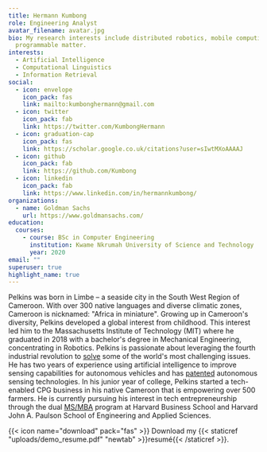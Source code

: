 ```yaml
---
title: Hermann Kumbong
role: Engineering Analyst
avatar_filename: avatar.jpg
bio: My research interests include distributed robotics, mobile computing and
  programmable matter.
interests:
  - Artificial Intelligence
  - Computational Linguistics
  - Information Retrieval
social:
  - icon: envelope
    icon_pack: fas
    link: mailto:kumbonghermann@gmail.com
  - icon: twitter
    icon_pack: fab
    link: https://twitter.com/KumbongHermann
  - icon: graduation-cap
    icon_pack: fas
    link: https://scholar.google.co.uk/citations?user=sIwtMXoAAAAJ
  - icon: github
    icon_pack: fab
    link: https://github.com/Kumbong
  - icon: linkedin
    icon_pack: fab
    link: https://www.linkedin.com/in/hermannkumbong/
organizations:
  - name: Goldman Sachs
    url: https://www.goldmansachs.com/
education:
  courses:
    - course: BSc in Computer Engineering
      institution: Kwame Nkrumah University of Science and Technology
      year: 2020
email: ""
superuser: true
highlight_name: true
---
```



Pelkins was born in Limbe – a seaside city in the South West Region of Cameroon. With over 300 native languages and diverse climatic zones, Cameroon is nicknamed: "Africa in miniature". Growing up in Cameroon's diversity, Pelkins developed a global interest from childhood. This interest led him to the Massachusetts Institute of Technology (MIT) where he graduated in 2018 with a bachelor's degree in Mechanical Engineering, concentrating in Robotics. Pelkins is passionate about leveraging the fourth industrial revolution to [solve](https://www.youtube.com/watch?v=TgiFecs6q1c) some of the world's most challenging issues. He has two years of experience using artificial intelligence to improve sensing capabilities for autonomous vehicles and has [patented](https://patents.justia.com/inventor/pelkins-ajanoh) autonomous sensing technologies. In his junior year of college, Pelkins started a tech-enabled CPG business in his native Cameroon that is empowering over 500 farmers. He is currently pursuing his interest in tech entrepreneurship through the dual [MS/MBA](https://www.hbs.edu/mba/academic-experience/joint-degree-programs/school-of-engineering-and-applied-sciences/Pages/default.aspx) program at Harvard Business School and Harvard John A. Paulson School of Engineering and Applied Sciences.

{{< icon name="download" pack="fas" >}} Download my {{< staticref "uploads/demo_resume.pdf" "newtab" >}}resumé{{< /staticref >}}.